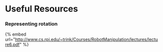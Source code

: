 # Useful Resources

### Representing rotation

{% embed url="http://www.cs.rpi.edu/~trink/Courses/RobotManipulation/lectures/lecture6.pdf" %}



